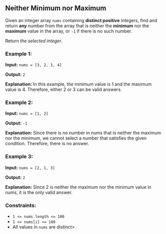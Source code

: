 <h2>Neither Minimum nor Maximum</h2>


<p>Given an integer array <code>nums</code> containing <b>distinct positive</b> integers, find and return <b>any</b> number from the array that is neither the <b>minimum</b> nor the <b>maximum</b> value in the array, or <code>-1</code> if there is no such number.</p>

<p>Return <i>the selected integer</i>.</p>


<h3>Example 1:</h3>
<p><b>Input:</b> <code>nums = [3, 2, 1, 4]</code></p>
<p><b>Output:</b> <code>2</code></p>
<p><b>Explanation:</b> In this example, the minimum value is 1 and the maximum value is 4. Therefore, either 2 or 3 can be valid answers.</p>

<h3>Example 2:</h3>
<p><b>Input:</b> <code>nums = [1, 2]</code></p>
<p><b>Output:</b> <code>-1</code></p>
<p><b>Explanation:</b> Since there is no number in nums that is neither the maximum nor the minimum, we cannot select a number that satisfies the given condition. Therefore, there is no answer.</p>

<h3>Example 3:</h3>
<p><b>Input:</b> <code>nums = [2, 1, 3]</code></p>
<p><b>Output:</b> <code>2</code></p>
<p><b>Explanation:</b> Since 2 is neither the maximum nor the minimum value in nums, it is the only valid answer.</p>


<h3>Constraints:</h3>
<ul>
    <li><code>1 <= nums.length <= 100</code></li>
    <li><code>1 <= nums[i] <= 100</code></li>
    <li>All values in <code>nums</code> are distinct></li>
</ul>